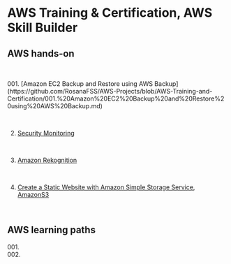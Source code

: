 # AWS Training & Certification, AWS Skill Builder
## AWS hands-on

<br>

<p>001. [Amazon EC2 Backup and Restore using AWS Backup](https://github.com/RosanaFSS/AWS-Projects/blob/AWS-Training-and-Certification/001.%20Amazon%20EC2%20Backup%20and%20Restore%20using%20AWS%20Backup.md)</p>

<br>

002. [Security Monitoring](https://github.com/RosanaFSS/AWS-Projects/blob/AWS-Training-and-Certification/002.%20Security%20Monitoring.md)

<br>

003. [Amazon Rekognition](https://github.com/RosanaFSS/AWS-Projects/blob/AWS-Training-and-Certification/003.%20%20Amazon%20Rekognition.md)

<br>

004. [Create a Static Website with Amazon Simple Storage Service, AmazonS3](https://github.com/RosanaFSS/AWS-Projects/blob/AWS-Training-and-Certification/004%20.%20%20Create%20a%20Static%20HTML%20Website%20with%20Amazon%20S3.md)

<br>

## AWS learning paths

001.<br>
002.<br>
